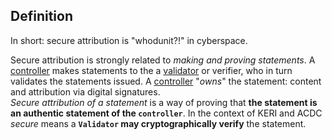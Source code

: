 ## Definition

In short: secure attribution is "whodunit?!" in cyberspace.

Secure attribution is strongly related to _making and proving statements_. A [controller](term_controller) makes statements to the a [validator](term_validator) or verifier, who in turn validates the statements issued. A [controller](term_controller) "_owns_" the statement: content and attribution via digital signatures.\
_Secure attribution of a statement_ is a way of proving that **the statement is an authentic statement of the `controller`**. In the context of KERI and ACDC _secure_ means a **`Validator` may cryptographically verify** the statement.